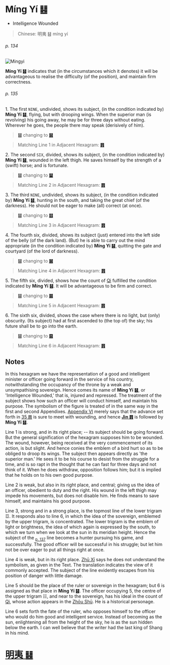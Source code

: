# Míng Yí ䷣

* Intelligence Wounded

> Chinese: 明夷 ䷣ míng yí

###### p. 134

![Mingyi](https://88o.io/wp-content/uploads/2018/09/36-e6988ee5a4b7mingyi.jpg)

**Míng Yí ䷣** indicates that (in the circumstances which it denotes) it will be advantageous to realise the difficulty (of the position), and maintain firm correctness.

###### p. 135

1.<a name="36.1"></a> The first `NINE`, undivided, shows its subject, (in the condition indicated by) **Míng Yí ䷣**, flying, but with drooping wings. When the superior man (is revolving) his going away, he may be for three days without eating. Wherever he goes, the people there may speak (derisively of him).

> **䷣** changing to [**䷎**](e8b0a6qian.md)

> Matching Line 1 in Adjacent Hexagram: [**䷢**](e6998bjin.md#35.1)

2.<a name="36.2"></a> The second `SIX`, divided, shows its subject, (in the condition indicated by) **Míng Yí ䷣**, wounded in the left thigh. He saves himself by the strength of a (swift) horse; and is fortunate.

> **䷣** changing to [**䷊**](e6b3b0tai.md)

> Matching Line 2 in Adjacent Hexagram: [**䷢**](e6998bjin.md#35.2)

3.<a name="36.3"></a> The third `NINE`, undivided, shows its subject, (in the condition indicated by) **Míng Yí ䷣**, hunting in the south, and taking the great chief (of the darkness). He should not be eager to make (all) correct (at once).

> **䷣** changing to [**䷗**](e5a48dfu.md)

> Matching Line 3 in Adjacent Hexagram: [**䷢**](e6998bjin.md#35.3)

4.<a name="36.4"></a> The fourth six, divided, shows its subject (just) entered into the left side of the belly (of the dark land). (But) he is able to carry out the mind appropriate (in the condition indicated by) **Míng Yí ䷣**, quitting the gate and courtyard (of the lord of darkness).

> **䷣** changing to [**䷶**](e4b8b0feng.md)

> Matching Line 4 in Adjacent Hexagram: [**䷢**](e6998bjin.md#35.4)

5.<a name="36.5"></a> The fifth six, divided, shows how the count of [Qì](https://en.wiktionary.org/wiki/气) fulfilled the condition indicated by **Míng Yí ䷣**. It will be advantageous to be firm and correct.

> **䷣** changing to [**䷾**](e697a2e6b58ejiji.md)

> Matching Line 5 in Adjacent Hexagram: [**䷢**](e6998bjin.md#35.5)

6.<a name="36.6"></a> The sixth six, divided, shows the case where there is no light, but (only) obscurity. (Its subject) had at first ascended to (the top of) the sky; his future shall be to go into the earth.

> **䷣** changing to [**䷕**](e8b4b2bi.md)

> Matching Line 6 in Adjacent Hexagram: [**䷢**](e6998bjin.md#35.6)

## Notes

In this hexagram we have the representation of a good and intelligent minister or officer going forward in the service of his country, notwithstanding the occupancy of the throne by a weak and unsympathising sovereign. Hence comes its name of **Míng Yí ䷣**, or 'Intelligence Wounded,' that is, injured and repressed. The treatment of the subject shows how such an officer will conduct himself, and maintain his purpose. The symbolism of the figure is treated of in the same way in the first and second Appendixes. [Appendix VI](appendix06s1.md#p-436) merely says that the advance set forth in [35 ䷢](e6998bjin.md) is sure to meet with wounding, and hence [**Jìn ䷢**](e6998bjin.md) is followed by **Míng Yí ䷣**.

Line 1 is strong, and in its right place; -- its subject should be going forward. But the general signification of the hexagram supposes him to be wounded. The wound, however, being received at the very commencement of its action, is but slight. And hence conies the emblem of a bird hurt so as to be obliged to droop its wings. The subject then appears directly as 'the superior man.' He sees it to be his course to desist from the struggle for a time, and is so rapt in the thought that he can fast for three days and not think of it. When he does withdraw, opposition follows him; but it is implied that he holds on to his own good purpose.

Line 2 is weak, but also in its right place, and central; giving us the idea of an officer, obedient to duty and the right. His wound in the left thigh may impede his movements, but does not disable him. He finds means to save himself, and maintains his good purpose.

Line 3, strong and in a strong place, is the topmost line of the lower trigram ☲. It responds also to line 6, in which the idea of the sovereign, emblemed by the upper trigram, is concentrated. The lower trigram is the emblem of light or brightness, the idea of which again is expressed by the south, to which we turn when we look at the sun in its meridian height. Hence the subject of the <sub>[p. 137](e5aeb6e4babajiaren.md#p-137)</sub> line becomes a hunter pursuing his game, and successfully. The good officer will be successful in his struggle; but let him not be over eager to put all things right at once.

Line 4 is weak, but in its right place. [Zhū Xī](https://en.wikipedia.org/wiki/Zhu_Xi) says he does not understand the symbolism, as given in the Text. The translation indicates the view of it commonly accepted. The subject of the line evidently escapes from his position of danger with little damage.

Line 5 should be the place of the ruler or sovereign in the hexagram; but 6 is assigned as that place in **Míng Yí ䷣**. The officer occupying 5, the centre of the upper trigram ☷, and near to the sovereign, has his ideal in the count of [Qì](https://en.wiktionary.org/wiki/气), whose action appears in the [Zhōu Shū](https://ctext.org/dictionary.pl?if=en&id=43059). He is a historical personage.

Line 6 sets forth the fate of the ruler, who opposes himself to the officer who would do him good and intelligent service. Instead of becoming as the sun, enlightening all from the height of the sky, he is as the sun hidden below the earth. I can well believe that the writer had the last king of Shang in his mind.

# [明夷 ䷣](e6988ee5a4b7mingyi_cn.md)
